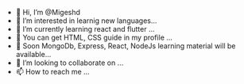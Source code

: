 - 👋 Hi, I’m @Migeshd
- 👀 I’m interested in learnig new languages...
- 🌱 I’m currently learning react and flutter ...
- 👀 You can get HTML, CSS guide in my profile ...
- 👀 Soon MongoDb, Express, React, NodeJs learning material will be available...
- 💞️ I’m looking to collaborate on ...
- 📫 How to reach me ...

<!---
Migeshd/Migeshd is a ✨ special ✨ repository because its `README.md` (this file) appears on your GitHub profile.
You can click the Preview link to take a look at your changes.
--->
